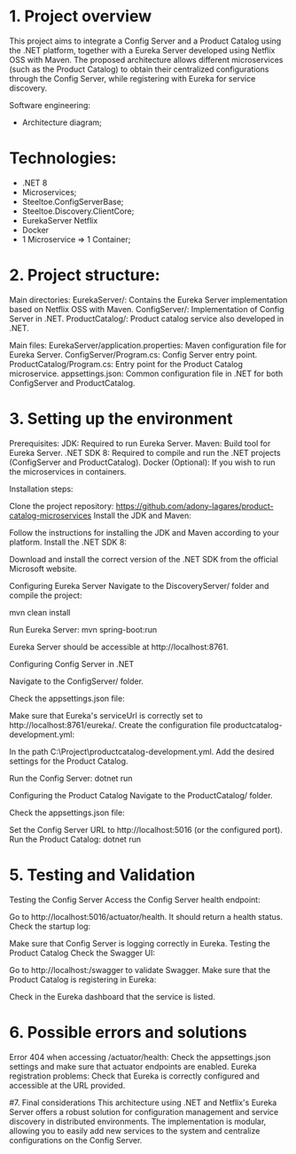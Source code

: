 # 1. Project overview

This project aims to integrate a Config Server and a Product Catalog using the .NET platform, together with a Eureka Server developed using Netflix OSS with Maven. The proposed architecture allows different microservices (such as the Product Catalog) to obtain their centralized configurations through the Config Server, while registering with Eureka for service discovery.


Software engineering:
- Architecture diagram;

# Technologies: 
- .NET 8
- Microservices;
- Steeltoe.ConfigServerBase;
- Steeltoe.Discovery.ClientCore;
- EurekaServer Netflix
- Docker
- 1 Microservice => 1 Container;


# 2. Project structure:
Main directories:
EurekaServer/: Contains the Eureka Server implementation based on Netflix OSS with Maven.
ConfigServer/: Implementation of Config Server in .NET.
ProductCatalog/: Product catalog service also developed in .NET.

Main files:
EurekaServer/application.properties: Maven configuration file for Eureka Server.
ConfigServer/Program.cs: Config Server entry point.
ProductCatalog/Program.cs: Entry point for the Product Catalog microservice.
appsettings.json: Common configuration file in .NET for both ConfigServer and ProductCatalog.

# 3. Setting up the environment

Prerequisites:
JDK: Required to run Eureka Server.
Maven: Build tool for Eureka Server.
.NET SDK 8: Required to compile and run the .NET projects (ConfigServer and ProductCatalog).
Docker (Optional): If you wish to run the microservices in containers.

Installation steps:

Clone the project repository: <https://github.com/adony-lagares/product-catalog-microservices>
Install the JDK and Maven:

Follow the instructions for installing the JDK and Maven according to your platform.
Install the .NET SDK 8:

Download and install the correct version of the .NET SDK from the official Microsoft website.


Configuring Eureka Server
Navigate to the DiscoveryServer/ folder and compile the project:

mvn clean install

Run Eureka Server:
mvn spring-boot:run

Eureka Server should be accessible at http://localhost:8761.

Configuring Config Server in .NET

Navigate to the ConfigServer/ folder.

Check the appsettings.json file:

Make sure that Eureka's serviceUrl is correctly set to http://localhost:8761/eureka/.
Create the configuration file productcatalog-development.yml:

In the path C:\Project\productcatalog-development.yml.
Add the desired settings for the Product Catalog.

Run the Config Server:
dotnet run

Configuring the Product Catalog
Navigate to the ProductCatalog/ folder.

Check the appsettings.json file:

Set the Config Server URL to http://localhost:5016 (or the configured port).
Run the Product Catalog:
dotnet run

# 5. Testing and Validation
Testing the Config Server
Access the Config Server health endpoint:

Go to http://localhost:5016/actuator/health.
It should return a health status.
Check the startup log:

Make sure that Config Server is logging correctly in Eureka.
Testing the Product Catalog
Check the Swagger UI:

Go to http://localhost:<port>/swagger to validate Swagger.
Make sure that the Product Catalog is registering in Eureka:

Check in the Eureka dashboard that the service is listed.
# 6. Possible errors and solutions
Error 404 when accessing /actuator/health: Check the appsettings.json settings and make sure that actuator endpoints are enabled.
Eureka registration problems: Check that Eureka is correctly configured and accessible at the URL provided.

#7. Final considerations
This architecture using .NET and Netflix's Eureka Server offers a robust solution for configuration management and service discovery in distributed environments. The implementation is modular, allowing you to easily add new services to the system and centralize configurations on the Config Server.
